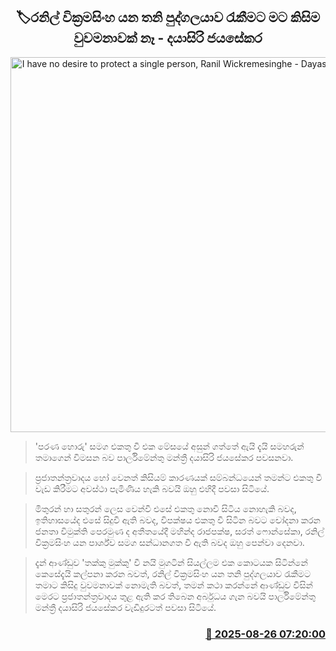 <p align='center'><b><h2 align='center' title='I have no desire to protect a single person, Ranil Wickremesinghe - Dayasiri Jayasekara'>🏷රනිල් වික්‍රමසිංහ යන තනි පුද්ගලයාව රැකීමට මට කිසිම වුවමනාවක් නෑ - දයාසිරි ජයසේකර</h2></b></p>
<p align='center'><img src='https://helakuru.sgp1.cdn.digitaloceanspaces.com/esana/images/lib/dayasiri-2-archived.jpg' width='600' alt='I have no desire to protect a single person, Ranil Wickremesinghe - Dayasiri Jayasekara'></p>

> 'පරණ හොරු' සමග එකතු වී එක මේසයේ අසුන් ගත්තේ ඇයි දැයි සමහරුන් තමාගෙන් විමසන බව පාර්ලිමේන්තු මන්ත්‍රී දයාසිරි ජයසේකර පවසනවා.

> ප්‍රජාතන්ත්‍රවාදය හෝ වෙනත් කිසියම් කාරණයක් සම්බන්ධයෙන් තමන්ට එකතු වී වැඩ කිරීමට අවස්ථා පැමිණිය හැකි බවයි ඔහු එහිදී පවසා සිටියේ.

> මිතුරන් හා සතුරන් ලෙස වෙන්වී එසේ එකතු නොවී සිටිය නොහැකි බවද, ඉතිහාසයේද එසේ සිදුවී ඇති බවද, විපක්ෂය එකතු වී සිටින බවට චෝදනා කරන ජනතා විමුක්ති පෙරමුණ ද අතීතයේදී මහින්ද රාජපක්ෂ, සරත් ෆොන්සේකා, රනිල් වික්‍රමසිංහ යන පාර්ශ්ව සමග සන්ධානගත වී ඇති බවද ඔහු පෙන්වා දෙනවා.

> දැන් ආණ්ඩුව 'තක්කු මුක්කු' වී නයි මුගටින් සියල්ලම එක කොටයක සිටින්නේ කෙසේදැයි කල්පනා කරන බවත්, රනිල් වික්‍රමසිංහ යන තනි පුද්ගලයාව රැකීමට තමාට කිසිදු වුවමනාවක් නොමැති බවත්, තමන් කථා කරන්නේ ආණ්ඩුව විසින් මෙරට ප්‍රජාතන්ත්‍රවාදය තුළ ඇති කර තිබෙන අර්බුධය ගැන බවයි පාර්ලිමේන්තු මන්ත්‍රී දයාසිරි ජයසේකර වැඩිදුරටත් පවසා සිටියේ.



<h3 align='right'><a href='https://www.helakuru.lk/esana/p/113045/'>📅 2025-08-26 07:20:00</a></h3>
